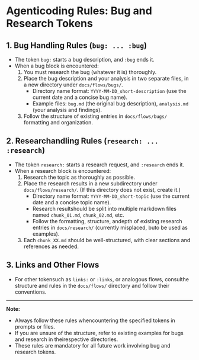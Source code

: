 # Agenticoding Rules: Bug and Research Tokens

## 1. Bug Handling Rules (`bug: ... :bug`)
- The token `bug:` starts a bug description, and `:bug` ends it.
- When a bug block is encountered:
  1. You must research the bug (whatever it is) thoroughly.
  2. Place the bug description and your analysis in two separate files, in a new directory under `docs/flows/bugs/`.
     - Directory name format: `YYYY-MM-DD_short-description` (use the current date and a concise bug name).
     - Example files: `bug.md` (the original bug description), `analysis.md` (your analysis and findings).
  3. Follow the structure of existing entries in `docs/flows/bugs/` formatting and organization.

## 2. Researchandling Rules (`research: ... :research`)
- The token `research:` starts a research request, and `:research` ends it.
- When a research block is encountered:
  1. Research the topic as thoroughly as possible.
  2. Place the research results in a new subdirectory under `docs/flows/research/`. (If this directory does not exist, create it.)
     - Directory name format: `YYYY-MM-DD_short-topic` (use the current date and a concise topic name).
     - Research resultshould be split into multiple markdown files named `chunk_01.md`, `chunk_02.md`, etc.
     - Follow the formatting, structure, andepth of existing research entries in `docs/research/` (currently misplaced, buto be used as examples).
  3. Each `chunk_XX.md` should be well-structured, with clear sections and references as needed.

## 3. Links and Other Flows
- For other tokensuch as `links:` or `:links`, or analogous flows, consulthe structure and rules in the `docs/flows/` directory and follow their conventions.

---

**Note:**
- Always follow these rules whencountering the specified tokens in prompts or files.
- If you are unsure of the structure, refer to existing examples for bugs and research in theirespective directories.
- These rules are mandatory for all future work involving bug and research tokens.
